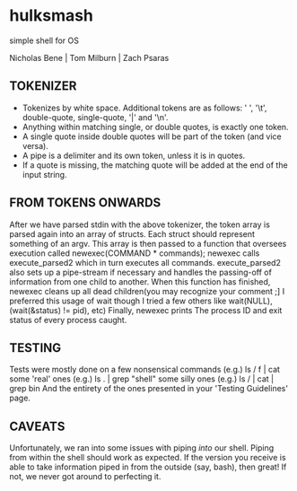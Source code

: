 # hulksmash
simple shell for OS

Nicholas Bene | Tom Milburn | Zach Psaras

TOKENIZER
---------

+ Tokenizes by white space. Additional tokens are as follows: ' ', '\t', double-quote, single-quote, '|' and '\n'.   
+ Anything within matching single, or double quotes, is exactly one token.  
+ A single quote inside double quotes will be part of the token (and vice versa).
+ A pipe is a delimiter and its own token, unless it is in quotes.
+ If a quote is missing, the matching quote will be added at the end of the input string.

FROM TOKENS ONWARDS
-------------------

After we have parsed stdin with the above tokenizer,
the token array is parsed again into an array of structs.
Each struct should represent something of an argv.
This array is then passed to a function that oversees execution
called newexec(COMMAND * commands);
newexec calls execute_parsed2 which in turn executes all commands.
execute_parsed2 also sets up a pipe-stream if necessary and handles
the passing-off of information from one child to another. When this
function has finished, newexec cleans up all dead children(you may
recognize your comment ;] I preferred this usage of wait though I tried
a few others like wait(NULL), (wait(&status) != pid), etc)
Finally, newexec prints The process ID and exit status of every
process caught.

TESTING
-------
Tests were mostly done on a few nonsensical commands
	(e.g.) ls / f | cat
some 'real' ones
	(e.g.) ls . | grep "shell"
some silly ones
	(e.g.) ls / | cat | grep bin
And the entirety of the ones presented in your 'Testing Guidelines' page.

CAVEATS
-------

Unfortunately, we ran into some issues with piping _into_ our shell.
Piping from within the shell should work as expected. If the version you
receive is able to take information piped in from the outside (say, bash),
then great! If not, we never got around to perfecting it.
